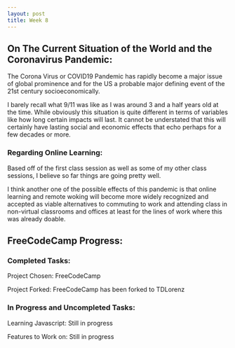```yaml
---
layout: post
title: Week 8
---
```


## __On The Current Situation of the World and the Coronavirus Pandemic:__

The  Corona Virus or COVID19 Pandemic has rapidly become a major issue of global prominence
and for the US a probable major defining event of the 21st century socioeconomically.

I barely recall what 9/11 was like as I was around 3 and a half years old at the time.
While obviously this situation is quite different in terms of variables like
how long certain impacts will last. It cannot be understated that this will certainly have lasting social and economic effects that echo perhaps for a few decades or more.

### __Regarding Online Learning:__

Based off of the first class session as well as some of my other class sessions,
I believe so far things are going pretty well.

I think another one of the possible effects of this pandemic is that online learning and remote woking will become more widely recognized and accepted as viable alternatives to commuting to work and attending class in non-virtual classrooms and
offices at least for the lines of work where this was already doable.

## __FreeCodeCamp Progress:__

### __Completed Tasks:__

Project Chosen: FreeCodeCamp

Project Forked: FreeCodeCamp has been forked to TDLorenz

### __In Progress and Uncompleted Tasks:__

Learning Javascript: Still in progress

Features to Work on: Still in progress
